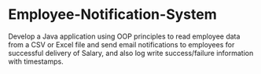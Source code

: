 # Employee-Notification-System
Develop a Java application using OOP principles to read employee data from a CSV or Excel file and send email notifications to employees for successful delivery of Salary, and also log write success/failure information with timestamps.
